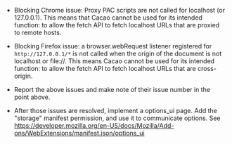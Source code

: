 * Blocking Chrome issue: Proxy PAC scripts are not called for localhost (or 127.0.0.1).  This means that Cacao cannot be used for its intended function: to allow the fetch API to fetch localhost URLs that are proxied to remote hosts.

* Blocking Firefox issue: a browser.webRequest listener registered for `http://127.0.0.1/*` is not called when the origin of the document is not localhost or file://.  This means Cacao cannot be used for its intended function: to allow the fetch API to fetch localhost URLs that are cross-origin.

* Report the above issues and make note of their issue number in the point above.

* After those issues are resolved, implement a options_ui page.  Add the "storage" manifest permission, and use it to communicate options.  See https://developer.mozilla.org/en-US/docs/Mozilla/Add-ons/WebExtensions/manifest.json/options_ui
